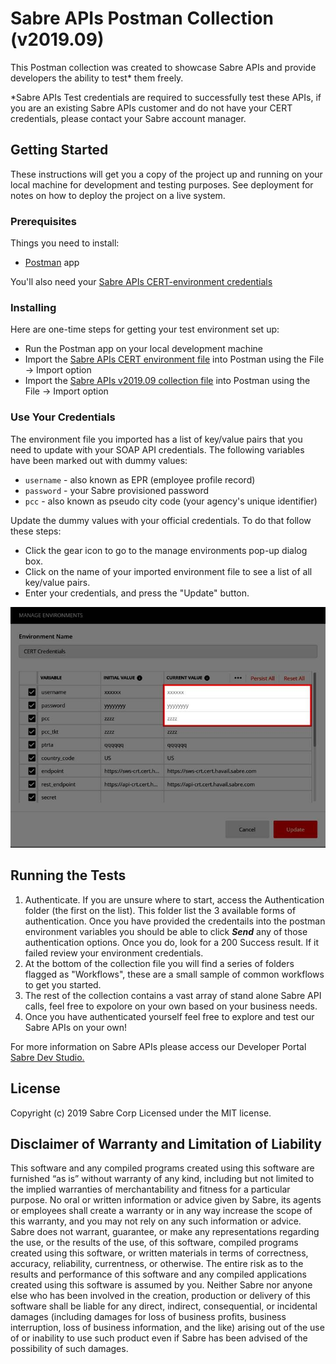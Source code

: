 
# Sabre APIs Postman Collection (v2019.09)

This Postman collection was created to showcase Sabre APIs and provide developers the ability to test* them freely.

*Sabre APIs Test credentials are required to successfully test these APIs, if you are an existing Sabre APIs customer and do not have your CERT credentials, please contact your Sabre account manager.

## Getting Started

These instructions will get you a copy of the project up and running on your local machine for development and testing purposes. See deployment for notes on how to deploy the project on a live system.

### Prerequisites

Things you need to install:

* [Postman](https://www.getpostman.com/) app

You'll also need your  [Sabre APIs CERT-environment credentials](https://developer.sabre.com/resources/getting_started_with_sabre_apis/)

### Installing

Here are one-time steps for getting your test environment set up:

* Run the Postman app on your local development machine 
* Import the [Sabre APIs CERT environment file](./Sabre_APIs_CERT.postman_environment.json) into Postman using the File -> Import option
* Import the [Sabre APIs v2019.09 collection file](./Sabre_APIs_v2019.09.postman_collection.json) into Postman using the File -> Import option 

### Use Your Credentials

The environment file you imported has a list of key/value pairs that you need to update with your SOAP API credentials. The following variables have been marked out with dummy values:
 
  * `username` - also known as EPR (employee profile record)    
  * `password` - your Sabre provisioned password
  * `pcc` - also known as pseudo city code (your agency's unique identifier)

Update the dummy values with your official credentials. To do that follow these steps:

  * Click the gear icon to go to the manage environments pop-up dialog box.
  * Click on the name of your imported environment file to see a list of all key/value pairs.
  * Enter your credentials, and press the "Update" button.    

![environment varaibles](./postman_environ_vars.jpg)

## Running the Tests

1. Authenticate. If you are unsure where to start, access the Authentication folder (the first on the list). This folder list the 3 available forms of authentication. Once you have provided the credentails into the postman environment variables you should be able to click ***Send*** any of those authentication options. Once you do, look for a 200 Success result. If it failed review your environment credentials.
2. At the bottom of the collection file you will find a series of folders flagged as "Workflows", these are a small sample of common workflows to get you started.
3. The rest of the collection contains a vast array of stand alone Sabre API calls, feel free to expolore on your own based on your business needs.
4. Once you have authenticated yourself feel free to explore and test our Sabre APIs on your own! 

For more information on Sabre APIs please access our Developer Portal [Sabre Dev Studio.](https://developer.sabre.com/) 

## License

Copyright (c) 2019 Sabre Corp Licensed under the MIT license.

## Disclaimer of Warranty and Limitation of Liability

This software and any compiled programs created using this software are furnished “as is” without warranty of any kind, including but not limited to the implied warranties of merchantability and fitness for a particular purpose. No oral or written information or advice given by Sabre, its agents or employees shall create a warranty or in any way increase the scope of this warranty, and you may not rely on any such information or advice.
Sabre does not warrant, guarantee, or make any representations regarding the use, or the results of the use, of this software, compiled programs created using this software, or written materials in terms of correctness, accuracy, reliability, currentness, or otherwise. The entire risk as to the results and performance of this software and any compiled applications created using this software is assumed by you. Neither Sabre nor anyone else who has been involved in the creation, production or delivery of this software shall be liable for any direct, indirect, consequential, or incidental damages (including damages for loss of business profits, business interruption, loss of business information, and the like) arising out of the use of or inability to use such product even if Sabre has been advised of the possibility of such damages.
